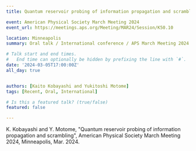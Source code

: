 ```yaml
---
title: Quantum reservoir probing of information propagation and scrambling @ APS

event: American Physical Society March Meeting 2024
event_url: https://meetings.aps.org/Meeting/MAR24/Session/K50.10

location: Minneapolis
summary: Oral talk / International conference / APS March Meeting 2024

# Talk start and end times.
#   End time can optionally be hidden by prefixing the line with `#`.
date: '2024-03-05T17:00:00Z'
all_day: true


authors: [Kaito Kobayashi and Yukitoshi Motome]
tags: [Recent, Oral, International]

# Is this a featured talk? (true/false)
featured: false

---
```

K. Kobayashi and Y. Motome, "Quantum reservoir probing of information propagation and scrambling", American Physical Society March Meeting 2024, Minneapolis, Mar. 2024.